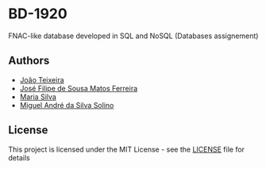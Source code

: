 # BD-1920
FNAC-like database developed in SQL and NoSQL (Databases assignement)

## Authors

* [João Teixeira](https://github.com/jtexeira)
* [José Filipe de Sousa Matos Ferreira](https://github.com/JoseFilipeFerreira)
* [Maria Silva](https://github.com/msilva99)
* [Miguel André da Silva Solino](https://github.com/Manilator)

## License

This project is licensed under the MIT License - see the [LICENSE](LICENSE) file for details
